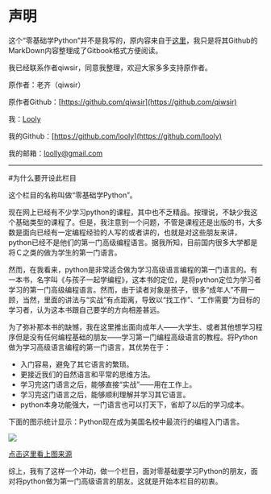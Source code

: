 # 声明

这个“零基础学Python”并不是我写的，原内容来自于[这里](https://github.com/qiwsir/ITArticles/blob/master/BasicPython/index.md)，我只是将其Github的MarkDown内容整理成了Gitbook格式方便阅读。

我已经联系作者qiwsir，同意我整理，欢迎大家多多支持原作者。

原作者：老齐（qiwsir）

原作者Github：[https://github.com/qiwsir](https://github.com/qiwsir)

我：[Looly](http://www.xiaoleilu.com)

我的Github：[https://github.com/looly](https://github.com/looly)

我的邮箱：loolly@gmail.com

------------------------------------------------

#为什么要开设此栏目

这个栏目的名称叫做“零基础学Python”。

现在网上已经有不少学习python的课程，其中也不乏精品。按理说，不缺少我这个基础类型的课程了。但是，我注意到一个问题，不管是课程还是出版的书，大多数是面向已经有一定编程经验的人写的或者讲的，也就是对这些朋友来讲，python已经不是他们的第一门高级编程语言。据我所知，目前国内很多大学都是将Ｃ之类的做为学生的第一门语言。

然而，在我看来，python是非常适合做为学习高级语言编程的第一门语言的。有一本书，名字叫《与孩子一起学编程》，这本书的定位，是将python定位为学习者学习的第一门高级编程语言。然而，由于读者对象是孩子，很多“成年人”不屑一顾，当然，里面的讲法与“实战”有点距离，导致以“找工作”、“工作需要”为目标的学习者，认为这本书跟自己要学的方向相差甚远。

为了弥补那本书的缺憾，我在这里推出面向成年人——大学生、或者其他想学习程序但是没有任何编程基础的朋友——学习第一门编程高级语言的教程。将Python做为学习高级语言编程的第一门语言，其优势在于：

- 入门容易，避免了其它语言的繁琐。
- 更接近我们的自然语言和平常的思维方法。
- 学习完这门语言之后，能够直接“实战”——用在工作上。
- 学习完这门语言之后，能够顺利理解并学习其它语言。
- python本身功能强大，一门语言也可以打天下，省却了以后的学习成本。

下面的图示统计显示：Python现在成为美国名校中最流行的编程入门语言。

![](https://camo.githubusercontent.com/564fab8f8af978ff1aa5e477d21a266f240010ec/687474703a2f2f6361636d2e61636d2e6f72672f73797374656d2f6173736574732f303030312f363435312f546f7033392d3730302e322e706e67)

[点击这里看上图来源](https://github.com/qiwsir/ITArticles/blob/master/Python/Python%E7%8E%B0%E5%9C%A8%E6%88%90%E4%B8%BA%E7%BE%8E%E5%9B%BD%E5%90%8D%E6%A0%A1%E4%B8%AD%E6%9C%80%E6%B5%81%E8%A1%8C%E7%9A%84%E7%BC%96%E7%A8%8B%E5%85%A5%E9%97%A8%E8%AF%AD%E8%A8%80.md)

综上，我有了这样一个冲动，做一个栏目，面对零基础要学习Python的朋友，面对将python做为第一门高级语言的朋友。这就是开始本栏目的初衷。
